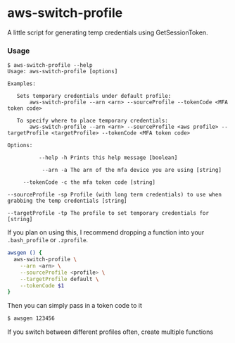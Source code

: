 # aws-switch-profile

A little script for generating temp credentials using GetSessionToken.

### Usage

```
$ aws-switch-profile --help
Usage: aws-switch-profile [options]

Examples:

   Sets temporary credentials under default profile:
       aws-switch-profile --arn <arn> --sourceProfile --tokenCode <MFA token code>

   To specify where to place temporary credentials:
       aws-switch-profile --arn <arn> --sourceProfile <aws profile> --targetProfile <targetProfile> --tokenCode <MFA token code>

Options:

          --help -h Prints this help message [boolean]

           --arn -a The arn of the mfa device you are using [string]

     --tokenCode -c the mfa token code [string]

--sourceProfile -sp Profile (with long term credentials) to use when grabbing the temp credentials [string]

--targetProfile -tp The profile to set temporary credentials for [string]
```

If you plan on using this, I recommend dropping a function into your
`.bash_profile` or `.zprofile`.

```bash
awsgen () {
  aws-switch-profile \
    --arn <arn> \
    --sourceProfile <profile> \
    --targetProfile default \
    --tokenCode $1
}
```

Then you can simply pass in a token code to it

```bash
$ awsgen 123456
```

If you switch between different profiles often, create multiple functions
